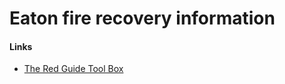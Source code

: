 # Eaton fire recovery information

#### Links
* [The Red Guide Tool Box](https://theredguidetorecovery.com/free-preparedness-recovery-tools/)
